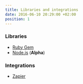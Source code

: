 ```yaml
---
title: Libraries and integrations
date: 2016-06-10 20:29:00 +02:00
position: 1
---
```


### Libraries

- [Ruby Gem](https://github.com/siteleaf/siteleaf-gem)
- [Node.js](https://www.npmjs.com/package/siteleaf) (**Alpha**)

### Integrations

- [Zapier](https://zapier.com/zapbook/siteleaf/)